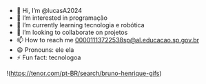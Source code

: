 - 👋 Hi, I’m @lucasA2024
- 👀 I’m interested in programação
- 🌱 I’m currently learning tecnologia e robótica
- 💞️ I’m looking to collaborate on projetos
- 📫 How to reach me 00001113722538sp@al.educacao.sp.gov.br
- 😄 Pronouns: ele ela
- ⚡ Fun fact: tecnologoa

<!---
lucasA2024/lucasA2024 is a ✨ special ✨ repository because its `README.md` (this file) appears on your GitHub profile.
You can click the Preview link to take a look at your changes.
--->
!(https://tenor.com/pt-BR/search/bruno-henrique-gifs)

